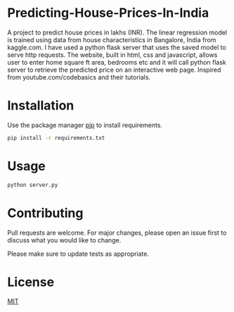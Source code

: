 # Predicting-House-Prices-In-India
A project to predict house prices in lakhs (INR). The linear regression model is trained using data from house characteristics in Bangalore, India from kaggle.com. I have used a python flask server that uses the saved model to serve http requests. The website, built in html, css and javascript, allows user to enter home square ft area, bedrooms etc and it will call python flask server to retrieve the predicted price on an interactive web page. Inspired from youtube.com/codebasics and their tutorials.


# Installation
Use the package manager [pip](https://pip.pypa.io/en/stable/) to install requirements.

```bash
pip install -r requirements.txt
```

# Usage

```bash
python server.py
```

# Contributing
Pull requests are welcome. For major changes, please open an issue first to discuss what you would like to change.

Please make sure to update tests as appropriate.

# License
[MIT](https://choosealicense.com/licenses/mit/)
